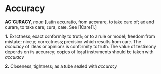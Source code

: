 # Accuracy

**AC'CURACY**, _noun_ \[Latin accuratio, from accurare, to take care of; ad and curare, to take care; cura, care. See [[Care]].\]

**1.** Exactness; exact conformity to truth; or to a rule or model; freedom from mistake; nicety; correctness; precision which results from care. The _accuracy_ of ideas or opinions is conformity to truth. The value of testimony depends on its accuracy; copies of legal instruments should be taken with _accuracy_

**2.** Closeness; tightness; as a tube sealed with _accuracy_